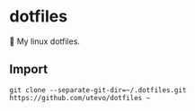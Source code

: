 # dotfiles
🔧 My linux dotfiles.

## Import 
```
git clone --separate-git-dir=~/.dotfiles.git https://github.com/utevo/dotfiles ~
```
